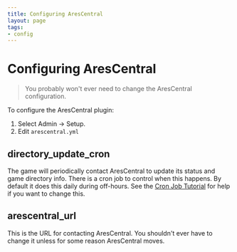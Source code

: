 ```yaml
---
title: Configuring AresCentral
layout: page
tags:
- config
---
```


# Configuring AresCentral

> You probably won't ever need to change the AresCentral configuration.

To configure the AresCentral plugin:

1. Select Admin -> Setup.
2. Edit `arescentral.yml`

## directory_update_cron

The game will periodically contact AresCentral to update its status and game directory info.  There is a cron job to control when this happens.  By default it does this daily during off-hours.  See the [Cron Job Tutorial](http://www.aresmush.com/tutorials/code/cron.html) for help if you want to change this.

## arescentral_url

This is the URL for contacting AresCentral.  You shouldn't ever have to change it unless for some reason AresCentral moves.